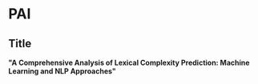 # PAI 
## Title
**"A Comprehensive Analysis of Lexical Complexity Prediction: Machine Learning and NLP Approaches"**

